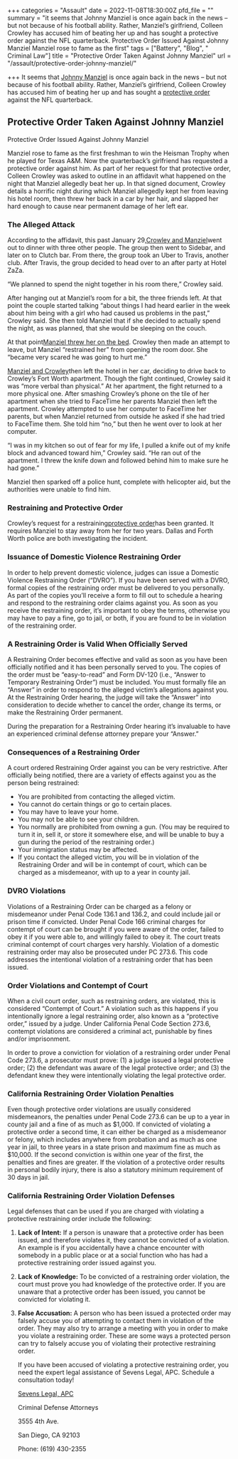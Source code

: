+++
categories = "Assault"
date = 2022-11-08T18:30:00Z
pfd_file = ""
summary = "it seems that Johnny Manziel is once again back in the news – but not because of his football ability. Rather, Manziel’s girlfriend, Colleen Crowley has accused him of beating her up and has sought a protective order against the NFL quarterback. Protective Order Issued Against Johnny Manziel Manziel rose to fame as the first"
tags = ["Battery", "Blog", " Criminal Law"]
title = "Protective Order Taken Against Johnny Manziel"
url = "/assault/protective-order-johnny-manziel/"

+++
It seems that [Johnny Manziel](https://www.sevenslegal.com/) is once again back in the news – but not because of his football ability. Rather, Manziel’s girlfriend, Colleen Crowley has accused him of beating her up and has sought a [protective order](https://www.sevenslegal.com/) against the NFL quarterback.

## Protective Order Taken Against Johnny Manziel

Protective Order Issued Against Johnny Manziel

Manziel rose to fame as the first freshman to win the Heisman Trophy when he played for Texas A&M. Now the quarterback’s girlfriend has requested a protective order against him. As part of her request for that protective order, Colleen Crowley was asked to outline in an affidavit what happened on the night that Manziel allegedly beat her up. In that signed document, Crowley details a horrific night during which Manziel allegedly kept her from leaving his hotel room, then threw her back in a car by her hair, and slapped her hard enough to cause near permanent damage of her left ear.

### The Alleged Attack

According to the affidavit, this past January 29,[Crowley and Manziel](https://www.sevenslegal.com/)went out to dinner with three other people. The group then went to Sidebar, and later on to Clutch bar. From there, the group took an Uber to Travis, another club. After Travis, the group decided to head over to an after party at Hotel ZaZa.

“We planned to spend the night together in his room there,” Crowley said.

After hanging out at Manziel’s room for a bit, the three friends left. At that point the couple started talking “about things I had heard earlier in the week about him being with a girl who had caused us problems in the past,” Crowley said. She then told Manziel that if she decided to actually spend the night, as was planned, that she would be sleeping on the couch.

At that point[Manziel threw her on the bed](https://www.sevenslegal.com/). Crowley then made an attempt to leave, but Manziel “restrained her” from opening the room door. She “became very scared he was going to hurt me.”

[Manziel and Crowley](https://www.sevenslegal.com/)then left the hotel in her car, deciding to drive back to Crowley’s Fort Worth apartment. Though the fight continued, Crowley said it was “more verbal than physical.” At her apartment, the fight returned to a more physical one. After smashing Crowley’s phone on the tile of her apartment when she tried to FaceTime her parents Manziel then left the apartment. Crowley attempted to use her computer to FaceTime her parents, but when Manziel returned from outside he asked if she had tried to FaceTime them. She told him “no,” but then he went over to look at her computer.

“I was in my kitchen so out of fear for my life, I pulled a knife out of my knife block and advanced toward him,” Crowley said. “He ran out of the apartment. I threw the knife down and followed behind him to make sure he had gone.”

Manziel then sparked off a police hunt, complete with helicopter aid, but the authorities were unable to find him.

### Restraining and Protective Order

Crowley’s request for a restraining[protective order](https://www.sevenslegal.com/)has been granted. It requires Manziel to stay away from her for two years. Dallas and Forth Worth police are both investigating the incident.

### Issuance of Domestic Violence Restraining Order

In order to help prevent domestic violence, judges can issue a Domestic Violence Restraining Order (“DVRO”). If you have been served with a DVRO, formal copies of the restraining order must be delivered to you personally. As part of the copies you’ll receive a form to fill out to schedule a hearing and respond to the restraining order claims against you. As soon as you receive the restraining order, it’s important to obey the terms, otherwise you may have to pay a fine, go to jail, or both, if you are found to be in violation of the restraining order.

### A Restraining Order is Valid When Officially Served

A Restraining Order becomes effective and valid as soon as you have been officially notified and it has been personally served to you. The copies of the order must be “easy-to-read” and Form DV-120 (i.e., “Answer to Temporary Restraining Order”) must be included. You must formally file an “Answer” in order to respond to the alleged victim’s allegations against you. At the Restraining Order hearing, the judge will take the “Answer” into consideration to decide whether to cancel the order, change its terms, or make the Restraining Order permanent.

During the preparation for a Restraining Order hearing it’s invaluable to have an experienced criminal defense attorney prepare your “Answer.”

### Consequences of a Restraining Order

A court ordered Restraining Order against you can be very restrictive. After officially being notified, there are a variety of effects against you as the person being restrained:

* You are prohibited from contacting the alleged victim.
* You cannot do certain things or go to certain places.
* You may have to leave your home.
* You may not be able to see your children.
* You normally are prohibited from owning a gun. (You may be required to turn it in, sell it, or store it somewhere else, and will be unable to buy a gun during the period of the restraining order.)
* Your immigration status may be affected.
* If you contact the alleged victim, you will be in violation of the Restraining Order and will be in contempt of court, which can be charged as a misdemeanor, with up to a year in county jail.

### DVRO Violations

Violations of a Restraining Order can be charged as a felony or misdemeanor under Penal Code 136.1 and 136.2, and could include jail or prison time if convicted. Under Penal Code 166 criminal charges for contempt of court can be brought if you were aware of the order, failed to obey it if you were able to, and willingly failed to obey it. The court treats criminal contempt of court charges very harshly. Violation of a domestic restraining order may also be prosecuted under PC 273.6. This code addresses the intentional violation of a restraining order that has been issued.

### Order Violations and Contempt of Court

When a civil court order, such as restraining orders, are violated, this is considered “Contempt of Court.” A violation such as this happens if you intentionally ignore a legal restraining order, also known as a “protective order,” issued by a judge. Under California Penal Code Section 273.6, contempt violations are considered a criminal act, punishable by fines and/or imprisonment.

In order to prove a conviction for violation of a restraining order under Penal Code 273.6, a prosecutor must prove: (1) a judge issued a legal protective order; (2) the defendant was aware of the legal protective order; and (3) the defendant knew they were intentionally violating the legal protective order.

### California Restraining Order Violation Penalties

Even though protective order violations are usually considered misdemeanors, the penalties under Penal Code 273.6 can be up to a year in county jail and a fine of as much as $1,000. If convicted of violating a protective order a second time, it can either be charged as a misdemeanor or felony, which includes anywhere from probation and as much as one year in jail, to three years in a state prison and maximum fine as much as $10,000. If the second conviction is within one year of the first, the penalties and fines are greater. If the violation of a protective order results in personal bodily injury, there is also a statutory minimum requirement of 30 days in jail.

### California Restraining Order Violation Defenses

Legal defenses that can be used if you are charged with violating a protective restraining order include the following:

1. **Lack of Intent:** If a person is unaware that a protective order has been issued, and therefore violates it, they cannot be convicted of a violation. An example is if you accidentally have a chance encounter with somebody in a public place or at a social function who has had a protective restraining order issued against you.
2. **Lack of Knowledge:** To be convicted of a restraining order violation, the court must prove you had knowledge of the protective order. If you are unaware that a protective order has been issued, you cannot be convicted for violating it.
3. **False Accusation:** A person who has been issued a protected order may falsely accuse you of attempting to contact them in violation of the order. They may also try to arrange a meeting with you in order to make you violate a restraining order. These are some ways a protected person can try to falsely accuse you of violating their protective restraining order.

   If you have been accused of violating a protective restraining order, you need the expert legal assistance of Sevens Legal, APC. Schedule a consultation today!

   [Sevens Legal, APC](https://www.sevenslegal.com/ "Sevens Legal, APC")

   Criminal Defense Attorneys

   3555 4th Ave.

   San Diego, CA 92103

   Phone: (619) 430-2355